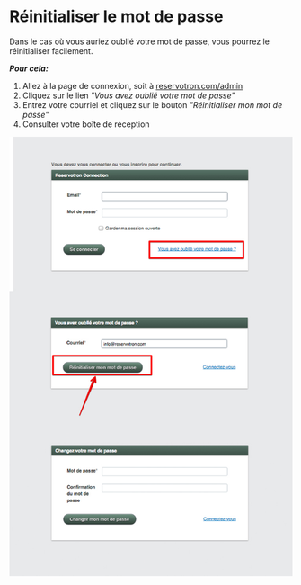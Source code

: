 # Réinitialiser le mot de passe

Dans le cas où vous auriez oublié votre mot de passe, vous pourrez le réinitialiser facilement. 

***Pour cela:***
1. Allez à la page de connexion, soit à [reservotron.com/admin](http://reservotron.com/admin)
2. Cliquez sur le lien *"Vous avez oublié votre mot de passe"*
3. Entrez votre courriel et cliquez sur le bouton *"Réinitialiser mon mot de passe"*
4. Consulter votre boîte de réception 


![](mdp.jpg)